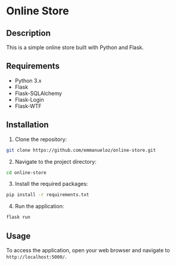 # Online Store

## Description

This is a simple online store built with Python and Flask.

## Requirements

-   Python 3.x
-   Flask
-   Flask-SQLAlchemy
-   Flask-Login
-   Flask-WTF

## Installation

1. Clone the repository:

```bash
git clone https://github.com/emmanueloz/online-store.git
```

2. Navigate to the project directory:

```bash
cd online-store
```

3. Install the required packages:

```bash
pip install -r requirements.txt
```

4. Run the application:

```bash
flask run
```

## Usage

To access the application, open your web browser and navigate to `http://localhost:5000/`.
